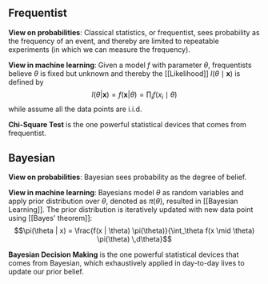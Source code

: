 ## Frequentist
**View on probabilities**: Classical statistics, or frequentist, sees probability as the frequency of an event, and thereby are limited to repeatable experiments (in which we can measure the frequency).

**View in machine learning**: Given a model $f$ with parameter $\theta$, frequentists believe $\theta$ is fixed but unknown and thereby the [[Likelihood]] $l(\theta \mid \mathbf{x})$ is defined by
$$l(\theta | \mathbf{x}) = f(\mathbf{x} | \theta) = \prod_{i} f(x_i \mid \theta)$$
while assume all the data points are i.i.d.

**Chi-Square Test** is the one powerful statistical devices that comes from frequentist.

## Bayesian
**View on probabilities**: Bayesian sees probability as the degree of belief.

**View in machine learning**: Bayesians model $\theta$ as random variables and apply prior distribution over $\theta$, denoted as $\pi(\theta)$, resulted in [[Bayesian Learning]]. The prior distribution is iteratively updated with new data point using [[Bayes' theorem]]:
$$\pi(\theta | x) 
= \frac{f(x | \theta) \pi(\theta)}{\int_\theta f(x \mid \theta) \pi(\theta) \,d\theta}$$

**Bayesian Decision Making** is the one powerful statistical devices that comes from Bayesian, which exhaustively applied in day-to-day lives to update our prior belief.